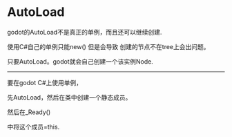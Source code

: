 # AutoLoad

godot的AutoLoad不是真正的单例，而且还可以继续创建.

使用C#自己的单例只能new() 但是会导致 创建的节点不在tree上会出问题。

只要AutoLoad。godot就会自己创建一个该实例Node.

------------------------------------------------------------------------

要在godot C#上使用单例，

先AutoLoad，然后在类中创建一个静态成员。

然后在_Ready()

中将这个成员=this.
